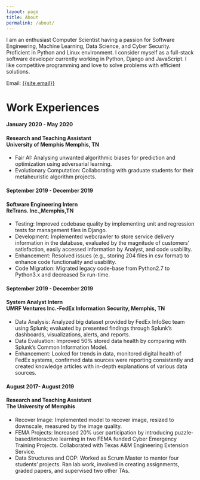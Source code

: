 ```yaml
---
layout: page
title: About
permalink: /about/
---
```

<p>
I am an enthusiast Computer Scientist having a passion for Software Engineering, Machine Learning, Data Science, and Cyber Security. Proficient in Python and Linux environment. I consider myself as a full-stack software developer currently working in Python, Django and JavaScript. I like competitive programming and love to solve problems with efficient solutions.
</p>

Email: <a href="mailto:{{site.email}}?Subject=From Blog Site:">{{site.email}}</a>

# Work Experiences
<!-- body text -->

<h4>January 2020 - May 2020</h4>
<h4>Research and Teaching Assistant<br>University of Memphis Memphis, TN</h4>
<ul>
<li> Fair AI: Analysing unwanted algorithmic biases for prediction and optimization using adversarial learning.</li>
<li> Evolutionary Computation: Collaborating with graduate students for their metaheuristic algorithm projects.</li>
</ul>

<h4>September 2019 - December 2019</h4>
<h4>Software Engineering Intern<br> ReTrans. Inc.,Memphis,TN</h4>
 <ul>
 <li> 
Testing: Improved codebase quality by implementing unit and regression tests for management files in Django.
</li>
 <li> 
Development: Implemented webcrawler to store service delivery information in the database, evaluated by the magnitude of customers’ satisfaction, easily accessed information by Analyst, and code usability. 
</li>
<li>
Enhancement: Resolved issues (e.g., storing 204 files in csv format) to enhance code functionality and usability.
</li>
<li> 
Code Migration: Migrated legacy code-base from Python2.7 to Python3.x and decreased 5x run-time.
</li>
</ul>

                                    
<h4>September 2019 - December 2019</h4>
<h4>System Analyst Intern<br>UMRF Ventures Inc.-FedEx Information Security, Memphis, TN</h4>
<ul>
<li> Data Analysis: Analyzed big dataset provided by FedEx InfoSec team using Splunk; evaluated by presented findings through Splunk’s dashboards, visualizations, alerts, and reports.</li>
<li> Data Evaluation: Improved 50% stored data health by comparing with Splunk’s Common Information Model.</li>
<li> Enhancement: Looked for trends in data, monitored digital health of FedEx systems, confirmed data sources were reporting consistently and created knowledge articles with in-depth explanations of various data sources.</li>
</ul>
  
<h4>August 2017- August 2019</h4>
                        
<h4>Research and Teaching Assistant<br>The University of Memphis</h4>
<ul>
<li> Recover Image: Implemented model to recover image, resized to downscale, measured by the image quality.</li>
<li> FEMA Projects: Increased 20% user participation by introducing puzzle-based/interactive learning in two FEMA funded Cyber Emergency Training Projects. Collaborated with Texas A&M Engineering Extension Service.</li>
<li> Data Structures and OOP: Worked as Scrum Master to mentor four students’ projects. Ran lab work, involved in creating assignments, graded papers, and supervised two other TAs.</li>
</ul>
